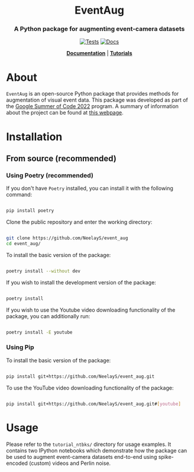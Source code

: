 <h1 align="center">EventAug</h1>
<h3 align="center">A Python package for augmenting event-camera datasets</h3>

<div align='center'>

[![Tests](https://github.com/NeelayS/event_aug/actions/workflows/package-test.yml/badge.svg)](https://github.com/NeelayS/event_aug/actions/workflows/package-test.yml)
[![Docs](https://readthedocs.org/projects/event-aug/badge/?version=latest)](https://event-aug.readthedocs.io/en/latest/?badge=latest)

**[Documentation](https://event_aug.readthedocs.io/en/latest/)** | **[Tutorials](https://github.com/NeelayS/event_aug/tree/main/tutorial_ntbks)**

</div>


# About

`EventAug` is an open-source Python package that provides methods for augmentation of visual event data. This package was developed as part of the [Google Summer of Code 2022](https://summerofcode.withgoogle.com/) program. A summary of information about the project can be found at [this webpage](https://neelays.github.io/gsoc-2022/).


# Installation


## From source (recommended)


### Using Poetry (recommended)


If you don't have `Poetry` installed, you can install it with the following command:

```bash

pip install poetry

```

Clone the public repository and enter the working directory:

```bash

git clone https://github.com/NeelayS/event_aug
cd event_aug/

```

To install the basic version of the package:

```bash

poetry install --without dev

```

If you wish to install the development version of the package:

```bash

poetry install

```

If you wish to use the Youtube video downloading functionality of the package, you can additionally run:

```bash

poetry install -E youtube

```


### Using Pip


To install the basic version of the package:

```bash

pip install git+https://github.com/NeelayS/event_aug.git

```

To use the YouTube video downloading functionality of the package:

```bash

pip install git+https://github.com/NeelayS/event_aug.git#[youtube]

```


<!-- ## From PyPI


**TBA** -->

<!-- To install the basic version of the package: -->

<!-- ```bash

pip install event-aug

``` -->

<!-- To use the YouTube video downloading functionality of the package:

```bash

pip install event-aug[youtube]

``` -->


# Usage

Please refer to the `tutorial_ntbks/` directory for usage examples. It contains two IPython notebooks which demonstrate how the package can be used to augment event-camera datasets end-to-end using spike-encoded (custom) videos and Perlin noise.
